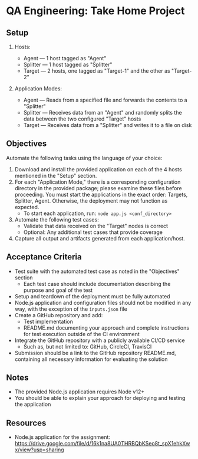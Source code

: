 # QA Engineering: Take Home Project

## Setup

1. Hosts:
   - Agent — 1 host tagged as "Agent"
   - Splitter — 1 host tagged as "Splitter"
   - Target — 2 hosts, one tagged as "Target-1" and the other as "Target-2"

2. Application Modes:
   - Agent — Reads from a specified file and forwards the contents to a "Splitter"
   - Splitter — Receives data from an "Agent" and randomly splits the data between the two configured "Target" hosts
   - Target — Receives data from a "Splitter" and writes it to a file on disk

## Objectives

Automate the following tasks using the language of your choice:

1. Download and install the provided application on each of the 4 hosts mentioned in the "Setup" section.
2. For each "Application Mode," there is a corresponding configuration directory in the provided package; please examine these files before proceeding. You must start the applications in the exact order: Targets, Splitter, Agent. Otherwise, the deployment may not function as expected.
   - To start each application, run: `node app.js <conf_directory>`
3. Automate the following test cases:
   - Validate that data received on the "Target" nodes is correct
   - Optional: Any additional test cases that provide coverage
4. Capture all output and artifacts generated from each application/host.

## Acceptance Criteria

- Test suite with the automated test case as noted in the "Objectives" section
  - Each test case should include documentation describing the purpose and goal of the test
- Setup and teardown of the deployment must be fully automated
- Node.js application and configuration files should not be modified in any way, with the exception of the `inputs.json` file
- Create a GitHub repository and add:
  - Test implementation
  - README.md documenting your approach and complete instructions for test execution outside of the CI environment
- Integrate the GitHub repository with a publicly available CI/CD service
  - Such as, but not limited to: GitHub, CircleCI, TravisCI
- Submission should be a link to the GitHub repository README.md, containing all necessary information for evaluating the solution

## Notes

- The provided Node.js application requires Node v12+
- You should be able to explain your approach for deploying and testing the application

## Resources

- Node.js application for the assignment: https://drive.google.com/file/d/16k1na8UA0THRBQbKSeo8t_spX1ehkXwx/view?usp=sharing